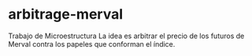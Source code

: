 # arbitrage-merval
Trabajo de Microestructura
La idea es arbitrar el precio de los futuros de Merval contra los papeles que conforman el índice.
